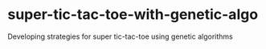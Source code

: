# super-tic-tac-toe-with-genetic-algo
Developing strategies for super tic-tac-toe using genetic algorithms
